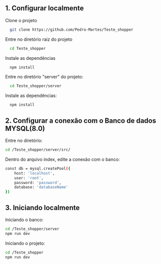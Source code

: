 ## 1. Configurar localmente

Clone o projeto

```bash
  git clone https://github.com/Pedro-Martes/Teste_shopper
```

Entre no diretório raiz do projeto

```bash
  cd Teste_shopper
```

Instale as dependências

```bash
  npm install
```

Entre no diretório "server" do projeto:

```bash
  cd Teste_shopper/server
```

Instale as dependências:
```bash
  npm install
```
## 2. Configurar a conexão com o Banco de dados MYSQL(8.0)
Entre no diretório:
```bash
cd /Teste_shopper/server/src/
```
Dentro do arquivo index, edite a conexão com o banco:
```bash
const db = mysql.createPool({
    host: 'localhost',
    user: 'root',
    password: 'password',
    database: 'databaseName'
})
```
## 3. Iniciando localmente

Iniciando o banco:
```bash
cd /Teste_shopper/server
npm run dev
```

Iniciando o projeto:
```bash
cd /Teste_shopper
npm run dev
```
